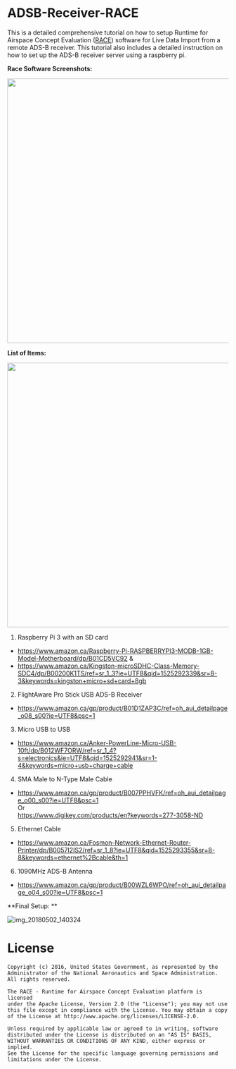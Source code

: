 # ADSB-Receiver-RACE

This is a detailed comprehensive tutorial on how to setup Runtime for Airspace Concept Evaluation ([RACE](http://nasarace.github.io/race/)) software for Live Data Import from a remote ADS-B receiver. This tutorial also includes a detailed instruction on how to set up the ADS-B receiver server using a raspberry pi.  

**Race Software Screenshots:**  


<img src="https://user-images.githubusercontent.com/19510655/39539052-af02f80c-4e0c-11e8-80a3-5cb6f481da84.png" width="600">
<br />

**List of Items:**  

<img src="https://user-images.githubusercontent.com/19510655/39546062-1cb914b2-4e21-11e8-8d59-09994cb5b10e.jpg" width="600">  

1. Raspberry Pi 3 with an SD card  
* https://www.amazon.ca/Raspberry-Pi-RASPBERRYPI3-MODB-1GB-Model-Motherboard/dp/B01CD5VC92 &  
* https://www.amazon.ca/Kingston-microSDHC-Class-Memory-SDC4/dp/B00200K1TS/ref=sr_1_3?ie=UTF8&qid=1525292339&sr=8-3&keywords=kingston+micro+sd+card+8gb    
2. FlightAware Pro Stick USB ADS-B Receiver
* https://www.amazon.ca/gp/product/B01D1ZAP3C/ref=oh_aui_detailpage_o08_s00?ie=UTF8&psc=1  

3. Micro USB to USB  
* https://www.amazon.ca/Anker-PowerLine-Micro-USB-10ft/dp/B012WF7ORW/ref=sr_1_4?s=electronics&ie=UTF8&qid=1525292941&sr=1-4&keywords=micro+usb+charge+cable  

4. SMA Male to N-Type Male Cable  
* https://www.amazon.ca/gp/product/B007PPHVFK/ref=oh_aui_detailpage_o00_s00?ie=UTF8&psc=1  
Or  
https://www.digikey.com/products/en?keywords=277-3058-ND  

5. Ethernet Cable
* https://www.amazon.ca/Fosmon-Network-Ethernet-Router-Printer/dp/B0057I2IS2/ref=sr_1_8?ie=UTF8&qid=1525293355&sr=8-8&keywords=ethernet%2Bcable&th=1  

6. 1090MHz ADS-B Antenna  
* https://www.amazon.ca/gp/product/B00WZL6WPO/ref=oh_aui_detailpage_o04_s00?ie=UTF8&psc=1  

**Final Setup: **  

![img_20180502_140324](https://user-images.githubusercontent.com/19510655/39548164-b3762a1a-4e27-11e8-8d2b-6a7b102c70a9.jpg)



# License

    Copyright (c) 2016, United States Government, as represented by the
    Administrator of the National Aeronautics and Space Administration.
    All rights reserved.

    The RACE - Runtime for Airspace Concept Evaluation platform is licensed
    under the Apache License, Version 2.0 (the "License"); you may not use
    this file except in compliance with the License. You may obtain a copy
    of the License at http://www.apache.org/licenses/LICENSE-2.0.

    Unless required by applicable law or agreed to in writing, software
    distributed under the License is distributed on an "AS IS" BASIS,
    WITHOUT WARRANTIES OR CONDITIONS OF ANY KIND, either express or implied.
    See the License for the specific language governing permissions and
    limitations under the License.
